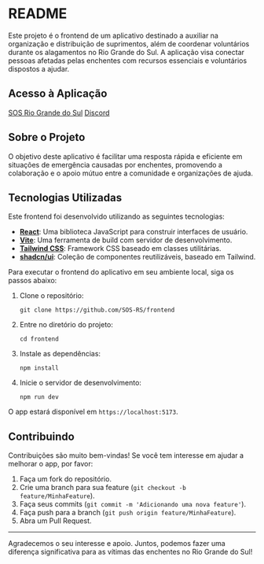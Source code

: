 # README

Este projeto é o frontend de um aplicativo destinado a auxiliar na organização e distribuição de suprimentos, além de coordenar voluntários durante os alagamentos no Rio Grande do Sul. A aplicação visa conectar pessoas afetadas pelas enchentes com recursos essenciais e voluntários dispostos a ajudar.

## Acesso à Aplicação

[SOS Rio Grande do Sul](https://sos-rs.com/)
[Discord](https://discord.gg/eJTuannsd6)

## Sobre o Projeto

O objetivo deste aplicativo é facilitar uma resposta rápida e eficiente em situações de emergência causadas por enchentes, promovendo a colaboração e o apoio mútuo entre a comunidade e organizações de ajuda.

## Tecnologias Utilizadas

Este frontend foi desenvolvido utilizando as seguintes tecnologias:

- [**React**](https://react.dev/): Uma biblioteca JavaScript para construir interfaces de usuário.
- [**Vite**](https://vitejs.dev/guide/): Uma ferramenta de build com servidor de desenvolvimento.
- [**Tailwind CSS**](https://tailwindcss.com/docs/installation): Framework CSS baseado em classes utilitárias.
- [**shadcn/ui**](https://ui.shadcn.com/docs): Coleção de componentes reutilizáveis, baseado em Tailwind.

Para executar o frontend do aplicativo em seu ambiente local, siga os passos abaixo:

1. Clone o repositório:
   ```
   git clone https://github.com/SOS-RS/frontend
   ```
2. Entre no diretório do projeto:
   ```
   cd frontend
   ```
3. Instale as dependências:
   ```
   npm install
   ```
4. Inicie o servidor de desenvolvimento:
   ```
   npm run dev
   ```

O app estará disponível em `https://localhost:5173`.

## Contribuindo

Contribuições são muito bem-vindas! Se você tem interesse em ajudar a melhorar o app, por favor:

1. Faça um fork do repositório.
2. Crie uma branch para sua feature (`git checkout -b feature/MinhaFeature`).
3. Faça seus commits (`git commit -m 'Adicionando uma nova feature'`).
4. Faça push para a branch (`git push origin feature/MinhaFeature`).
5. Abra um Pull Request.

---

Agradecemos o seu interesse e apoio. Juntos, podemos fazer uma diferença significativa para as vítimas das enchentes no Rio Grande do Sul!

